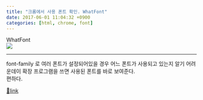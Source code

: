 ```yaml
---
title: "크롬에서 사용 폰트 확인. WhatFont"
date: 2017-06-01 11:04:32 +0900
categories: [html, chrome, font]
---
```


WhatFont  
![](https://lh3.googleusercontent.com/7aorAms5qRbG_LVLWyW5PAuZiSHoSYA2Ce1VQrh35HxZOn9CAgfgsig_vS06P50ULN_9iohb=s640-h400-e365-rw)  
  
  
- - - - - -

font-family 로 여러 폰트가 설정되어있을 경우 어느 폰트가 사용되고 있는지 알기 어려운데이 확장 프로그램을 쓰면 사용된 폰트를 바로 보여준다.  
편하다.


[🔗link](http://www.mins01.com/mh/tech/read/1086)